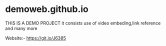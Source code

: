 # demoweb.github.io


THIS IS A DEMO PROJECT 
it consists use of video embeding,link reference and many more

Website:- https://git.io/J6385
